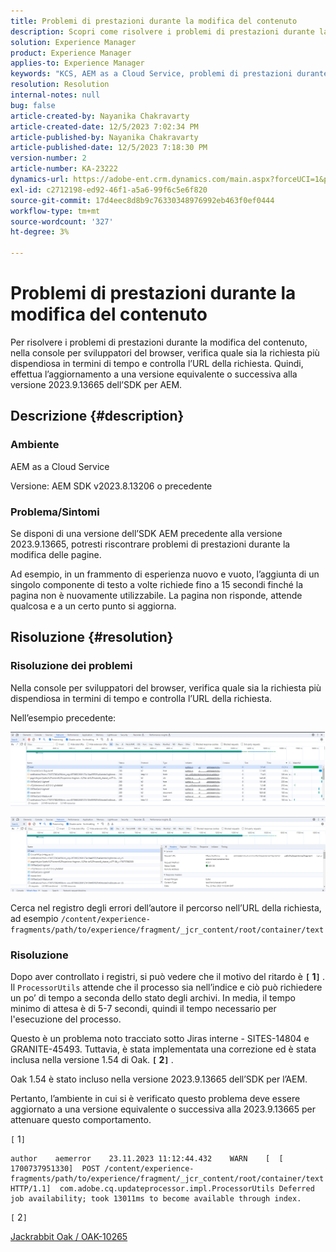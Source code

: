 ```yaml
---
title: Problemi di prestazioni durante la modifica del contenuto
description: Scopri come risolvere i problemi di prestazioni durante la modifica del contenuto. Effettua l’aggiornamento a una versione uguale o successiva alla versione 2023.9.13665 dell’SDK per AEM.
solution: Experience Manager
product: Experience Manager
applies-to: Experience Manager
keywords: "KCS, AEM as a Cloud Service, problemi di prestazioni durante la modifica delle pagine,"
resolution: Resolution
internal-notes: null
bug: false
article-created-by: Nayanika Chakravarty
article-created-date: 12/5/2023 7:02:34 PM
article-published-by: Nayanika Chakravarty
article-published-date: 12/5/2023 7:18:30 PM
version-number: 2
article-number: KA-23222
dynamics-url: https://adobe-ent.crm.dynamics.com/main.aspx?forceUCI=1&pagetype=entityrecord&etn=knowledgearticle&id=043862d7-a093-ee11-be37-6045bd006793
exl-id: c2712198-ed92-46f1-a5a6-99f6c5e6f820
source-git-commit: 17d4eec8d8b9c76330348976992eb463f0ef0444
workflow-type: tm+mt
source-wordcount: '327'
ht-degree: 3%

---
```


# Problemi di prestazioni durante la modifica del contenuto


Per risolvere i problemi di prestazioni durante la modifica del contenuto, nella console per sviluppatori del browser, verifica quale sia la richiesta più dispendiosa in termini di tempo e controlla l’URL della richiesta. Quindi, effettua l’aggiornamento a una versione equivalente o successiva alla versione 2023.9.13665 dell’SDK per AEM.

## Descrizione {#description}


### Ambiente

AEM as a Cloud Service

Versione: AEM SDK v2023.8.13206 o precedente

### Problema/Sintomi

Se disponi di una versione dell’SDK AEM precedente alla versione 2023.9.13665, potresti riscontrare problemi di prestazioni durante la modifica delle pagine.

Ad esempio, in un frammento di esperienza nuovo e vuoto, l’aggiunta di un singolo componente di testo a volte richiede fino a 15 secondi finché la pagina non è nuovamente utilizzabile. La pagina non risponde, attende qualcosa e a un certo punto si aggiorna.


## Risoluzione {#resolution}


### Risoluzione dei problemi

Nella console per sviluppatori del browser, verifica quale sia la richiesta più dispendiosa in termini di tempo e controlla l’URL della richiesta.

Nell’esempio precedente:

![](assets/20d78534-ad8a-ee11-8179-6045bd006a22.png)

![](assets/76c14aea-ad8a-ee11-8179-6045bd006a22.png)

Cerca nel registro degli errori dell’autore il percorso nell’URL della richiesta, ad esempio `/content/experience-fragments/path/to/experience/fragment/_jcr_content/root/container/text`

### Risoluzione

Dopo aver controllato i registri, si può vedere che il motivo del ritardo è <b>`[` 1`]` </b>. Il `ProcessorUtils` attende che il processo sia nell’indice e ciò può richiedere un po’ di tempo a seconda dello stato degli archivi. In media, il tempo minimo di attesa è di 5-7 secondi, quindi il tempo necessario per l&#39;esecuzione del processo.

Questo è un problema noto tracciato sotto Jiras interne - SITES-14804 e GRANITE-45493. Tuttavia, è stata implementata una correzione ed è stata inclusa nella versione 1.54 di Oak. <b>`[` 2`]` </b>.

Oak 1.54 è stato incluso nella versione 2023.9.13665 dell’SDK per l’AEM.

Pertanto, l’ambiente in cui si è verificato questo problema deve essere aggiornato a una versione equivalente o successiva alla 2023.9.13665 per attenuare questo comportamento.

`[` 1`]`


```
author    aemerror    23.11.2023 11:12:44.432    WARN    [  [ 1700737951330]  POST /content/experience-fragments/path/to/experience/fragment/_jcr_content/root/container/text HTTP/1.1]  com.adobe.cq.updateprocessor.impl.ProcessorUtils Deferred job availability; took 13011ms to become available through index.
```


`[` 2`]`

[Jackrabbit Oak / OAK-10265](https://issues.apache.org/jira/browse/OAK-10265)
